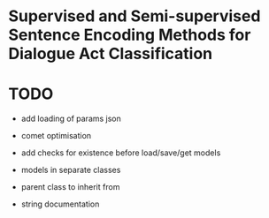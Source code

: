 # Supervised and Semi-supervised Sentence Encoding Methods for Dialogue Act Classification

# TODO
- add loading of params json

- comet optimisation

- add checks for existence before load/save/get models
- models in separate classes 

- parent class to inherit from
- string documentation